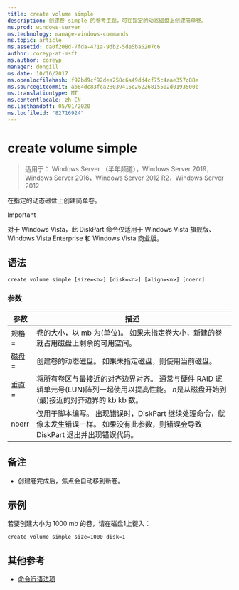 ```yaml
---
title: create volume simple
description: 创建卷 simple 的参考主题，可在指定的动态磁盘上创建简单卷。
ms.prod: windows-server
ms.technology: manage-windows-commands
ms.topic: article
ms.assetid: da0f208d-7fda-471a-9db2-5de5ba5207c6
author: coreyp-at-msft
ms.author: coreyp
manager: dongill
ms.date: 10/16/2017
ms.openlocfilehash: f92bd9cf92dea258c6a49dd4cf75c4aae357c88e
ms.sourcegitcommit: ab64dc83fca28039416c26226815502d0193500c
ms.translationtype: MT
ms.contentlocale: zh-CN
ms.lasthandoff: 05/01/2020
ms.locfileid: "82716924"
---
```

# <a name="create-volume-simple"></a>create volume simple

> 适用于： Windows Server （半年频道），Windows Server 2019，Windows Server 2016，Windows Server 2012 R2，Windows Server 2012

在指定的动态磁盘上创建简单卷。  
  
> [!IMPORTANT]  
> 对于 Windows Vista，此 DiskPart 命令仅适用于 Windows Vista 旗舰版、Windows Vista Enterprise 和 Windows Vista 商业版。
  
## <a name="syntax"></a>语法  
  
```  
create volume simple [size=<n>] [disk=<n>] [align=<n>] [noerr]  
```  
  
### <a name="parameters"></a>参数  
  
| 参数  |                                                                                                                            描述                                                                                                                            |
|------------|-------------------------------------------------------------------------------------------------------------------------------------------------------------------------------------------------------------------------------------------------------------------|
| 规格\=<n>  |                                                                  卷的大小，以 mb 为\(单位\)。 如果未指定卷大小，新建的卷就占用磁盘上剩余的可用空间。                                                                   |
| 磁盘\=<n>  |                                                                                创建卷的动态磁盘。 如果未指定磁盘，则使用当前磁盘。                                                                                |
| 垂直\=<n> | 将所有卷区与最接近的对齐边界对齐。 通常与硬件 RAID 逻辑单元号\(LUN\)阵列一起使用以提高性能。 *n*是从磁盘开始到\(最\)接近的对齐边界的 kb kb 数。 |
|   noerr    |                               仅用于脚本编写。 出现错误时，DiskPart 继续处理命令，就像未发生错误一样。 如果没有此参数，则错误会导致 DiskPart 退出并出现错误代码。                                |
  
## <a name="remarks"></a>备注  
  
-   创建卷完成后，焦点会自动移到新卷。  
  
## <a name="examples"></a>示例  
若要创建大小为 1000 mb 的卷，请在磁盘1上键入：  
  
```  
create volume simple size=1000 disk=1  
```  
  
## <a name="additional-references"></a>其他参考  
- [命令行语法项](command-line-syntax-key.md)  
  

  

